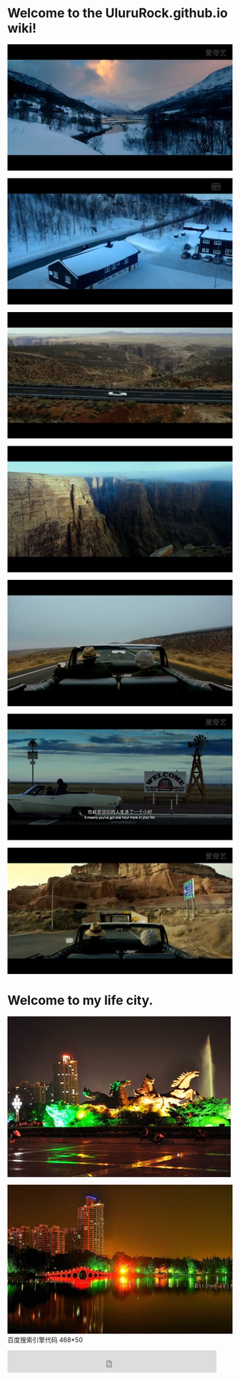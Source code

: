 
# Welcome to the UluruRock.github.io wiki!

![](https://github.com/UluruRock/UluruRock.github.io/raw/master/resouce/20170216142503.jpg)

![](https://github.com/UluruRock/UluruRock.github.io/raw/master/resouce/20170216142512.jpg)

![](https://github.com/UluruRock/UluruRock.github.io/raw/master/resouce/20170216142521.jpg)

![](https://github.com/UluruRock/UluruRock.github.io/raw/master/resouce/20170216142525.jpg)

![](https://github.com/UluruRock/UluruRock.github.io/raw/master/resouce/20170216142710.jpg)

![](https://github.com/UluruRock/UluruRock.github.io/raw/master/resouce/20170216142729.jpg)

![](https://github.com/UluruRock/UluruRock.github.io/raw/master/resouce/20170216142733.jpg)

# Welcome to my life city.

![](https://github.com/UluruRock/UluruRock.github.io/raw/master/resouce/timg.jpg)

![](https://github.com/UluruRock/UluruRock.github.io/raw/master/resouce/timg%20(1).jpg)
百度搜索引擎代码 468*50
<iframe id="baiduframe" border="0" vspace="0" hspace="0" marginwidth="0" marginheight="0"
framespacing="0" frameborder="0" scrolling="no" width="468" height="50"
src="http://unstat.baidu.com/bdun.bsc?tn=chenyingkm2z&csid=101&rkcs=0&bgcr=FFFFFF&ftcr=000000&rk=1&bd=0&bdas=0">
</iframe>
